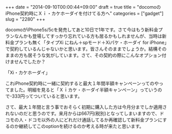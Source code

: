 +++
date = "2014-09-10T00:00:44+09:00"
draft = true
title = "docomoのiPhone契約時にＸｉ・カケホーダイを付けてる方へ"
categories = ["gadget"]
slug = "2280"
+++

docomoがiPhone5s/5cを発売してあと10日で1年です。さて今はもう新料金プランなんかも登場してすっかり忘れている方も居るかもしれませんが、当時は新料金プランも無く「タイプXi にねん＋spモード＋Xiパケ・ホーダイ for iPhone」で契約しているんじゃないかと思います。皆さんそのままでしょうか。結構そのままの方も居そうな気がしています。さて、その契約の際にこんなオプション付けませんでしたか？

「Xi・カケホーダイ」

これiPhone契約時に一緒に契約すると最大１年間半額キャンペーンってのやってました。明細を見ると「Ｘｉカケ・ホーダイ半額キャンペーン」っていうので-333円ってついていると思います。

さて、最大１年間と言う事でおそらく初期に購入した方は今月分までしか適用されないのだと思うのです。来月からは667円(税別)となってしまいますので、ドコモの人・ドコモ以外の人にどれだけ通話してるか再確認して新料金プランにするのか継続してこのoptionを続けるのか考える時が来たと思います。
